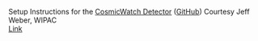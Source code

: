Setup Instructions for the [CosmicWatch Detector](http://www.cosmicwatch.lns.mit.edu/about) ([GitHub](https://github.com/spenceraxani/Desktop-Muon-Detector))
Courtesy Jeff Weber, WIPAC  
[Link](https://user-web.icecube.wisc.edu/~jweber/CosmicWatch/)
